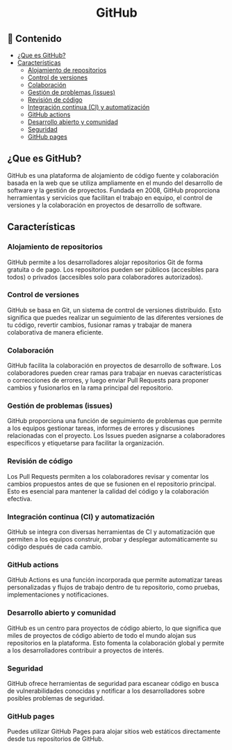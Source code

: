 <h1 align="center">GitHub</h1>

<h2>📑 Contenido</h2>

- [¿Que es GitHub?](#que-es-github)
- [Características](#características)
  - [Alojamiento de repositorios](#alojamiento-de-repositorios)
  - [Control de versiones](#control-de-versiones)
  - [Colaboración](#colaboración)
  - [Gestión de problemas (issues)](#gestión-de-problemas-issues)
  - [Revisión de código](#revisión-de-código)
  - [Integración continua (CI) y automatización](#integración-continua-ci-y-automatización)
  - [GitHub actions](#github-actions)
  - [Desarrollo abierto y comunidad](#desarrollo-abierto-y-comunidad)
  - [Seguridad](#seguridad)
  - [GitHub pages](#github-pages)

## ¿Que es GitHub?

GitHub es una plataforma de alojamiento de código fuente y colaboración basada en la web que se utiliza ampliamente en el mundo del desarrollo de software y la gestión de proyectos. Fundada en 2008, GitHub proporciona herramientas y servicios que facilitan el trabajo en equipo, el control de versiones y la colaboración en proyectos de desarrollo de software.

## Características

### Alojamiento de repositorios

GitHub permite a los desarrolladores alojar repositorios Git de forma gratuita o de pago. Los repositorios pueden ser públicos (accesibles para todos) o privados (accesibles solo para colaboradores autorizados).

### Control de versiones

GitHub se basa en Git, un sistema de control de versiones distribuido. Esto significa que puedes realizar un seguimiento de las diferentes versiones de tu código, revertir cambios, fusionar ramas y trabajar de manera colaborativa de manera eficiente.

### Colaboración

GitHub facilita la colaboración en proyectos de desarrollo de software. Los colaboradores pueden crear ramas para trabajar en nuevas características o correcciones de errores, y luego enviar Pull Requests para proponer cambios y fusionarlos en la rama principal del repositorio.

### Gestión de problemas (issues)

GitHub proporciona una función de seguimiento de problemas que permite a los equipos gestionar tareas, informes de errores y discusiones relacionadas con el proyecto. Los Issues pueden asignarse a colaboradores específicos y etiquetarse para facilitar la organización.

### Revisión de código

Los Pull Requests permiten a los colaboradores revisar y comentar los cambios propuestos antes de que se fusionen en el repositorio principal. Esto es esencial para mantener la calidad del código y la colaboración efectiva.

### Integración continua (CI) y automatización

GitHub se integra con diversas herramientas de CI y automatización que permiten a los equipos construir, probar y desplegar automáticamente su código después de cada cambio.

### GitHub actions

GitHub Actions es una función incorporada que permite automatizar tareas personalizadas y flujos de trabajo dentro de tu repositorio, como pruebas, implementaciones y notificaciones.

### Desarrollo abierto y comunidad

GitHub es un centro para proyectos de código abierto, lo que significa que miles de proyectos de código abierto de todo el mundo alojan sus repositorios en la plataforma. Esto fomenta la colaboración global y permite a los desarrolladores contribuir a proyectos de interés.

### Seguridad

GitHub ofrece herramientas de seguridad para escanear código en busca de vulnerabilidades conocidas y notificar a los desarrolladores sobre posibles problemas de seguridad.

### GitHub pages

Puedes utilizar GitHub Pages para alojar sitios web estáticos directamente desde tus repositorios de GitHub.
